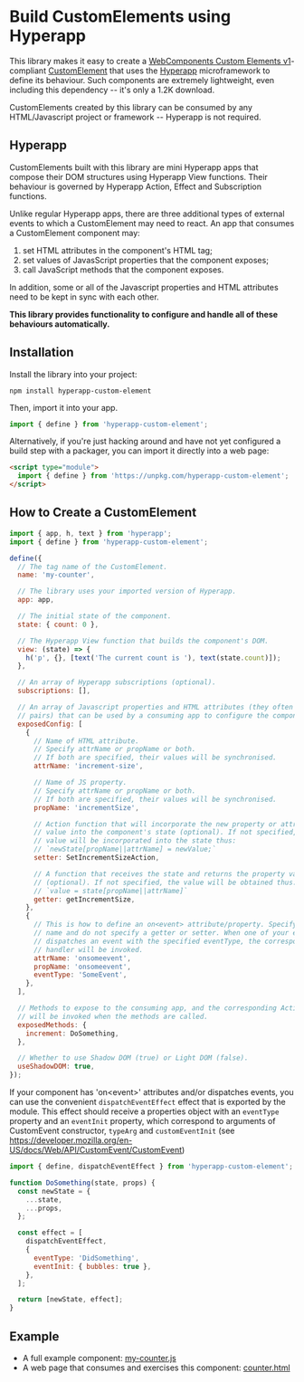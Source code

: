 # Build CustomElements using Hyperapp

This library makes it easy to create a
[WebComponents Custom Elements v1](https://html.spec.whatwg.org/multipage/custom-elements.html#custom-elements)-compliant
[CustomElement](https://developers.google.com/web/fundamentals/web-components/customelements)
that uses the [Hyperapp](https://github.com/jorgebucaran/hyperapp)
microframework to define its behaviour. Such components are extremely
lightweight, even including this dependency -- it's only a 1.2K download.

CustomElements created by this library can be consumed by any HTML/Javascript
project or framework -- Hyperapp is not required.

## Hyperapp

CustomElements built with this library are mini Hyperapp apps that compose their
DOM structures using Hyperapp View functions. Their behaviour is governed by
Hyperapp Action, Effect and Subscription functions.

Unlike regular Hyperapp apps, there are three additional types of external
events to which a CustomElement may need to react. An app that consumes a
CustomElement component may:

1. set HTML attributes in the component's HTML tag;
2. set values of JavasScript properties that the component exposes;
3. call JavaScript methods that the component exposes.

In addition, some or all of the Javascript properties and HTML attributes need
to be kept in sync with each other.

**This library provides functionality to configure and handle all of these
behaviours automatically.**

## Installation

Install the library into your project:

```
npm install hyperapp-custom-element
```

Then, import it into your app.

```javascript
import { define } from 'hyperapp-custom-element';
```

Alternatively, if you're just hacking around and have not yet configured a build
step with a packager, you can import it directly into a web page:

```html
<script type="module">
  import { define } from 'https://unpkg.com/hyperapp-custom-element';
</script>
```

## How to Create a CustomElement

```javascript
import { app, h, text } from 'hyperapp';
import { define } from 'hyperapp-custom-element';

define({
  // The tag name of the CustomElement.
  name: 'my-counter',

  // The library uses your imported version of Hyperapp.
  app: app,

  // The initial state of the component.
  state: { count: 0 },

  // The Hyperapp View function that builds the component's DOM.
  view: (state) => {
    h('p', {}, [text('The current count is '), text(state.count)]);
  },

  // An array of Hyperapp subscriptions (optional).
  subscriptions: [],

  // An array of Javascript properties and HTML attributes (they often come in
  // pairs) that can be used by a consuming app to configure the component.
  exposedConfig: [
    {
      // Name of HTML attribute.
      // Specify attrName or propName or both.
      // If both are specified, their values will be synchronised.
      attrName: 'increment-size',

      // Name of JS property.
      // Specify attrName or propName or both.
      // If both are specified, their values will be synchronised.
      propName: 'incrementSize',

      // Action function that will incorporate the new property or attribute
      // value into the component's state (optional). If not specified, the
      // value will be incorporated into the state thus:
      // `newState[propName||attrName] = newValue;`
      setter: SetIncrementSizeAction,

      // A function that receives the state and returns the property value
      // (optional). If not specified, the value will be obtained thus:
      // `value = state[propName||attrName]`
      getter: getIncrementSize,
    },
    {
      // This is how to define an on<event> attribute/property. Specify an event
      // name and do not specify a getter or setter. When one of your effects
      // dispatches an event with the specified eventType, the corresponding
      // handler will be invoked.
      attrName: 'onsomeevent',
      propName: 'onsomeevent',
      eventType: 'SomeEvent',
    },
  ],

  // Methods to expose to the consuming app, and the corresponding Actions that
  // will be invoked when the methods are called.
  exposedMethods: {
    increment: DoSomething,
  },

  // Whether to use Shadow DOM (true) or Light DOM (false).
  useShadowDOM: true,
});
```

If your component has 'on\<event\>' attributes and/or dispatches events, you can
use the convenient `dispatchEventEffect` effect that is exported by the module.
This effect should receive a properties object with an `eventType` property and
an `eventInit` property, which correspond to arguments of CustomEvent
constructor, `typeArg` and `customEventInit` (see
https://developer.mozilla.org/en-US/docs/Web/API/CustomEvent/CustomEvent)

```javascript
import { define, dispatchEventEffect } from 'hyperapp-custom-element';

function DoSomething(state, props) {
  const newState = {
    ...state,
    ...props,
  };

  const effect = [
    dispatchEventEffect,
    {
      eventType: 'DidSomething',
      eventInit: { bubbles: true },
    },
  ];

  return [newState, effect];
}
```

## Example

- A full example component: [my-counter.js](./examples/counter/my-counter.js)
- A web page that consumes and exercises this component:
  [counter.html](./examples/counter/counter.html)
